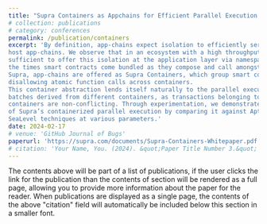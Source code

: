 ```yaml
---
title: "Supra Containers as Appchains for Efficient Parallel Execution of Transactions"
# collection: publications
# category: conferences
permalink: /publication/containers
excerpt: 'By definition, app-chains expect isolation to efficiently serve specific use cases. Currently, Layer 2s, Avalanche’s Subnets, Polkadot’s Parachains, and Cosmos Zones are commonly used solutions to
host app-chains. We observe that in an ecosystem with a high throughput Layer 1 blockchain, it is
sufficient to offer this isolation at the application layer via namespaces. We observe that most of
the times smart contracts come bundled as they compose and call amongst this bundle. Hence, on
Supra, app-chains are offered as Supra Containers, which group smart contracts into namespaces,
disallowing atomic function calls across containers.
This container abstraction lends itself naturally to the parallel execution of transactions in
batches derived from different containers, as transactions belonging to batches of two different
containers are non-conflicting. Through experimentation, we demonstrate the performance impact
of Supra’s containerized parallel execution by comparing it against Aptos’ BlockSTM and Solana’s
SeaLevel techniques at various parameters.'
date: 2024-02-17
# venue: 'GitHub Journal of Bugs'
paperurl: 'https://supra.com/documents/Supra-Containers-Whitepaper.pdf'
# citation: 'Your Name, You. (2024). &quot;Paper Title Number 3.&quot; <i>GitHub Journal of Bugs</i>. 1(3).'
---
```


The contents above will be part of a list of publications, if the user clicks the link for the publication than the contents of section will be rendered as a full page, allowing you to provide more information about the paper for the reader. When publications are displayed as a single page, the contents of the above "citation" field will automatically be included below this section in a smaller font.
